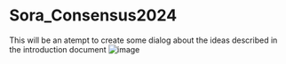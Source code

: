 # Sora_Consensus2024
This will be an atempt to create some dialog about the ideas described in the introduction document 
![image](https://github.com/fanderson3/Sora_Consensus2024/assets/31581979/f0c9b765-7029-4d77-8ab5-70b8e47cc3a4)


